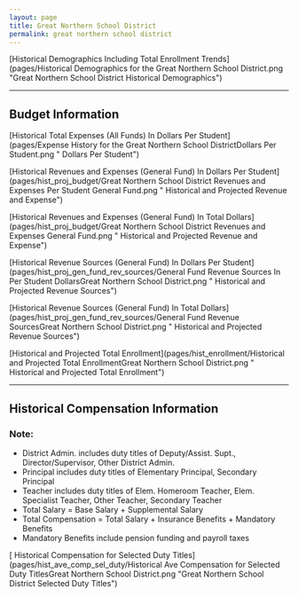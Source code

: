 ```yaml
---
layout: page
title: Great Northern School District
permalink: great northern school district
---
```



[Historical Demographics Including Total Enrollment Trends](pages/Historical Demographics for the Great Northern School District.png "Great Northern School District Historical Demographics")

___

## Budget Information

[Historical Total Expenses (All Funds) In Dollars Per Student](pages/Expense History for the Great Northern School DistrictDollars Per Student.png " Dollars Per Student")

[Historical Revenues and Expenses (General Fund) In Dollars Per Student](pages/hist_proj_budget/Great Northern School District Revenues and Expenses Per Student General Fund.png " Historical and Projected Revenue and Expense")

[Historical Revenues and Expenses (General Fund) In Total Dollars](pages/hist_proj_budget/Great Northern School District Revenues and Expenses General Fund.png " Historical and Projected Revenue and Expense")

[Historical Revenue Sources (General Fund) In Dollars Per Student](pages/hist_proj_gen_fund_rev_sources/General Fund Revenue Sources In Per Student DollarsGreat Northern School District.png " Historical and Projected Revenue Sources")

[Historical Revenue Sources (General Fund) In Total Dollars](pages/hist_proj_gen_fund_rev_sources/General Fund Revenue SourcesGreat Northern School District.png " Historical and Projected Revenue Sources")

[Historical and Projected Total Enrollment](pages/hist_enrollment/Historical and Projected Total EnrollmentGreat Northern School District.png " Historical and Projected Total Enrollment")


___

## Historical Compensation Information
### Note:
- District Admin. includes duty titles of Deputy/Assist. Supt., Director/Supervisor, Other District Admin.
- Principal includes duty titles of Elementary Principal, Secondary Principal
- Teacher includes duty titles of Elem. Homeroom Teacher, Elem. Specialist Teacher, Other Teacher, Secondary Teacher
- Total Salary = Base Salary + Supplemental Salary
- Total Compensation = Total Salary + Insurance Benefits + Mandatory Benefits
- Mandatory Benefits include pension funding and payroll taxes

[ Historical Compensation for Selected Duty Titles](pages/hist_ave_comp_sel_duty/Historical Ave Compensation for Selected Duty TitlesGreat Northern School District.png "Great Northern School District Selected Duty Titles")

